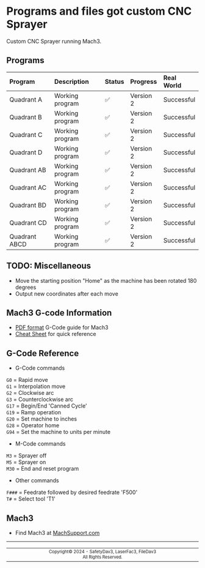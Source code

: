 # Programs and files got custom CNC Sprayer

Custom CNC Sprayer running Mach3.

## Programs

| Program       | Description     | Status | Progress  | Real World |
| :------------ | :-------------- | :----- | :-------- | :--------- |
| Quadrant A    | Working program | ✅     | Version 2 | Successful |
| Quadrant B    | Working program | ✅     | Version 2 | Successful |
| Quadrant C    | Working program | ✅     | Version 2 | Successful |
| Quadrant D    | Working program | ✅     | Version 2 | Successful |
| Quadrant AB   | Working program | ✅     | Version 2 | Successful |
| Quadrant AC   | Working program | ✅     | Version 2 | Successful |
| Quadrant BD   | Working program | ✅     | Version 2 | Successful |
| Quadrant CD   | Working program | ✅     | Version 2 | Successful |
| Quadrant ABCD | Working program | ✅     | Version 2 | Successful |

## TODO: Miscellaneous

- Move the starting position "Home" as the machine has been rotated 180 degrees
- Output new coordinates after each move

## Mach3 G-code Information

- [PDF format](https://machmotion.com/documentation/Software/Mach3/Mach3%20G-Code%20Manual.pdf)
  G-Code guide for Mach3
- [Cheat Sheet](https://www.cnczone.com/forums/attachments/2/4/5/7/8/2/171224.attach)
  for quick reference

## G-Code Reference

- G-Code commands

`G0` = Rapid move </br>
`G1` = Interpolation move </br>
`G2` = Clockwise arc </br>
`G3` = Counterclockwise arc </br>
`G17` = Begin/End 'Canned Cycle' </br>
`G19` = Ramp operation </br>
`G20` = Set machine to inches </br>
`G28` = Operator home </br>
`G94` = Set the machine to units per minute </br>

- M-Code commands

`M3` = Sprayer off </br>
`M5` = Sprayer on </br>
`M30` = End and reset program </br>

- Other commands

`F###` = Feedrate followed by desired feedrate 'F500' </br>
`T#` = Select tool 'T1' </br>

## Mach3

- Find Mach3 at [MachSupport.com](https://www.machsupport.com/software/mach3/)

---

<div align="center">
  <table>
      <tbody>
          <td align="center">
              <img width="2000" height="0">
                </br>
                  <sup><sub>Copyright©️ 2024 - SafetyDav3, LaserFac3, FileDav3 </br>
                   All Rights Reserved.</sub></sup>
                </br>
          </td>
      </tbody>
  </table>
</div>
